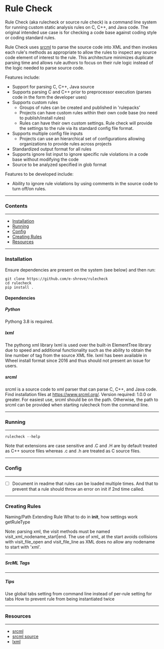 # Rule Check
Rule Check (aka rulecheck or source rule check) is a command line system for running custom static analysis rules on C, C++, and Java code. The original intended use case is for checking a code base against coding style or coding standard rules. 

Rule Check uses [srcml](https://www.srcml.org/) to parse the source code into XML and then invokes each rule's methods as appropriate to allow the rules to inspect any source code element of interest to the rule. This architecture minimizes duplicate parsing time and allows rule authors to focus on their rule logic instead of the logic needed to parse source code.

Features include:
* Support for parsing C, C++, Java source
* Supports parsing C and C++ prior to preprocessor execution (parses code in the form the developer uses)
* Supports custom rules
  * Groups of rules can be created and published in 'rulepacks'
  * Projects can have custom rules within their own code base (no need to publish/install rules)
  * Rules can have their own custom settings. Rule check will provide the settings to the rule via its standard config file format.
* Supports multiple config file inputs
  * Projects can use an hierarchical set of configurations allowing organizations to provide rules across projects
* Standardized output format for all rules
* Supports ignore list input to ignore specific rule violations in a code base without modifying the code
* Source to be analyzed specified in glob format

Features to be developed include:
* Ability to ignore rule violations by using comments in the source code to turn off/on rules.


___

### Contents
___
* [Installation](#installation)
* [Running](#running)
* [Config](#config)
* [Creating Rules](#creating-rules)
* [Resources](#resources)

___
### Installation

Ensure dependencies are present on the system (see below) and then run:
```
git clone https://github.com/e-shreve/rulecheck
cd rulecheck
pip install .
```

#### Dependencies

##### Python
Pythong 3.8 is required.

##### lxml
The pythong xml library lxml is used over the built-in ElementTree library due to speed and additional functionality such as the ability
to obtain the line number of tag from the source XML file. lxml has been available in Wheel install format since 2016
and thus should not present an issue for users.

##### srcml
srcml is a source code to xml parser that can parse C, C++, and Java code. Find installation files at https://www.srcml.org/.
Version required: 1.0.0 or greater.
For easiest use, srcml should be on the path. Otherwise, the path to srcml can be provided when starting rulecheck from the command line.

___
### Running
___

```
rulecheck --help
```

Note that extensions are case sensitive and .C and .H are by default treated as C++ source files whereas .c and .h
are treated as C source files.

___
### Config
___

- [ ] Document in readme that rules can be loaded multiple times. And that to prevent that a rule should throw an error on init if 2nd time called.

___
### Creating Rules

Naming/Path
Extending Rule
What to do in __init__, how settings work
getRuleType

Note: parsing xml, the visit methods must be named visit_xml_nodename_start|end. The use of xml_ at the start
avoids collisions with visit_file_open and visit_file_line as XML does no allow any nodename to start with 'xml'.
___
##### SrcML Tags
___
##### Tips
Use global tabs setting from command line instead of per-rule setting for tabs
How to prevent rule from being instantiated twice

___
### Resources
___
* [srcml](https://www.srcml.org)
* [srcml source](https://github.com/srcML/srcML)
* [lxml](https://lxml.de/)
